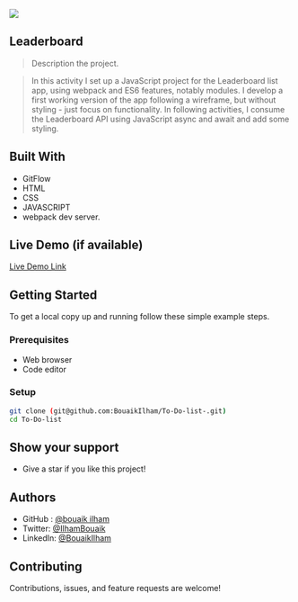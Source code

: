 
![](https://img.shields.io/badge/Microverse-blueviolet)

 ## Leaderboard

> Description the project.

> In this activity I set up a JavaScript project for the Leaderboard list app, using webpack and ES6 features, notably modules. I develop a first working version of the app following a wireframe, but without styling - just focus on functionality. In following activities, I consume the Leaderboard API using JavaScript async and await and add some styling.





## Built With
- GitFlow
- HTML
- CSS
- JAVASCRIPT
-  webpack dev server.



## Live Demo (if available)

[Live Demo Link](https://bouaikilham.github.io/Leaderboard/)



## Getting Started


To get a local copy up and running follow these simple example steps.

### Prerequisites

- Web browser
- Code editor

### Setup
```bash
git clone (git@github.com:BouaikIlham/To-Do-list-.git)
cd To-Do-list
```

## Show your support

- Give a star if you like this project!

## Authors

-  GitHub : [@bouaik ilham](https://github.com/BouaikIlham)
- Twitter: [@IlhamBouaik](https://twitter.com/IlhamBouaik)
- LinkedIn: [@BouaikIlham](https://www.linkedin.com/in/bouaik-ilham-478478230/)

## Contributing

Contributions, issues, and feature requests are welcome!
